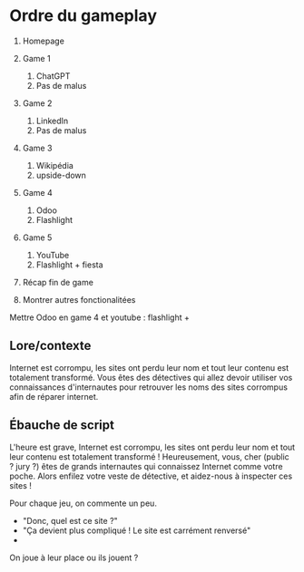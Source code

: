# Ordre du gameplay

1. Homepage
2. Game 1
    1. ChatGPT
    2. Pas de malus
3. Game 2
   1. LinkedIn
   2. Pas de malus
4. Game 3
   1. Wikipédia
   2. upside-down

6. Game 4
   1. Odoo
   2. Flashlight
  
5. Game 5
    1. YouTube
    2. Flashlight + fiesta
7. Récap fin de game
8. Montrer autres fonctionalitées

Mettre Odoo en game 4 et youtube : flashlight + 

## Lore/contexte

Internet est corrompu, les sites ont perdu leur nom et tout leur contenu est totalement transformé. Vous êtes des détectives qui allez devoir utiliser vos connaissances d'internautes pour retrouver les noms des sites corrompus afin de réparer internet.

## Ébauche de script

L'heure est grave, Internet est corrompu, les sites ont perdu leur nom et tout leur contenu est totalement transformé ! Heureusement, vous, cher (public ? jury ?) êtes de grands internautes qui connaissez Internet comme votre poche. Alors enfilez votre veste de détective, et aidez-nous à inspecter ces sites !

Pour chaque jeu, on commente un peu. 
- "Donc, quel est ce site ?"
- "Ça devient plus compliqué ! Le site est carrément renversé"
- 

On joue à leur place ou ils jouent ?
 
